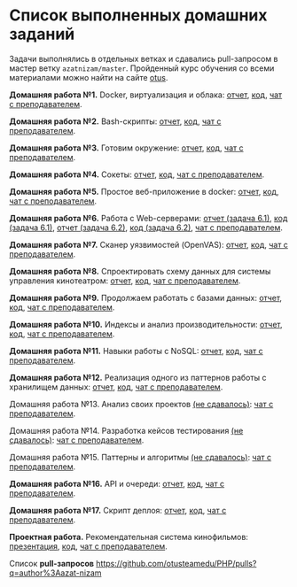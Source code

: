 # Список выполненных домашних заданий
Задачи выполнялись в отдельных ветках и сдавались pull-запросом в мастер ветку `azatnizam/master`.
Пройденный курс обучения со всеми материалами можно найти на сайте [otus](https://otus.ru/learning/40059/).

**Домашняя работа №1.** Docker, виртуализация и облака: [отчет](https://github.com/otusteamedu/PHP/pull/479), [код](https://github.com/otusteamedu/PHP/tree/azatnizam/hw1), [чат с преподавателем](https://otus.ru/learning/40059/#/homework-chat/5044/).

**Домашняя работа №2.** Bash-скрипты: [отчет](https://github.com/otusteamedu/PHP/pull/501), [код](https://github.com/otusteamedu/PHP/tree/azatnizam/hw2), [чат с преподавателем](https://otus.ru/learning/40059/#/homework-chat/5045/).

**Домашняя работа №3.** Готовим окружение: [отчет](https://github.com/otusteamedu/PHP/pull/512), [код](https://github.com/otusteamedu/PHP/tree/azatnizam/hw3), [чат с преподавателем](https://otus.ru/learning/40059/#/homework-chat/5047/).

**Домашняя работа №4.** Сокеты: [отчет](https://github.com/otusteamedu/PHP/pull/545), [код](https://github.com/otusteamedu/PHP/tree/azatnizam/hw4), [чат с преподавателем](https://otus.ru/learning/40059/#/homework-chat/5046/).

**Домашняя работа №5.** Простое веб-приложение в docker: [отчет](https://github.com/otusteamedu/PHP/pull/569), [код](https://github.com/otusteamedu/PHP/tree/azatnizam/hw5), [чат с преподавателем](https://otus.ru/learning/40059/#/homework-chat/5049/).

**Домашняя работа №6.** Работа с Web-серверами: [отчет (задача 6.1)](https://github.com/otusteamedu/PHP/pull/587), [код (задача 6.1)](https://github.com/otusteamedu/PHP/tree/azatnizam/hw6.1), [отчет (задача 6.2)](https://github.com/otusteamedu/PHP/blob/azatnizam/hw6.2/README.md), [код (задача 6.2)](https://github.com/otusteamedu/PHP/tree/azatnizam/hw6.2), [чат с преподавателем](https://otus.ru/learning/40059/#/homework-chat/5048/).

**Домашняя работа №7.** Сканер уязвимостей (OpenVAS): [отчет](https://github.com/otusteamedu/PHP/pull/581), [код](https://github.com/otusteamedu/PHP/tree/azatnizam/hw7), [чат с преподавателем](https://otus.ru/learning/40059/#/homework-chat/5050/).

**Домашняя работа №8.** Спроектировать схему данных для системы управления кинотеатром: [отчет](https://github.com/otusteamedu/PHP/blob/azatnizam/hw8/README.md), [код](https://github.com/otusteamedu/PHP/tree/azatnizam/hw8), [чат с преподавателем](https://otus.ru/learning/40059/#/homework-chat/5051/).

**Домашняя работа №9.** Продолжаем работать с базами данных: [отчет](https://github.com/otusteamedu/PHP/blob/azatnizam/hw9/README.md), [код](https://github.com/otusteamedu/PHP/tree/azatnizam/hw9), [чат с преподавателем](https://otus.ru/learning/40059/#/homework-chat/5052/).

**Домашняя работа №10.** Индексы и анализ производительности: [отчет](https://github.com/otusteamedu/PHP/blob/azatnizam/hw10/README.md), [код](https://github.com/otusteamedu/PHP/tree/azatnizam/hw10), [чат с преподавателем](https://otus.ru/learning/40059/#/homework-chat/5053/).

**Домашняя работа №11.** Навыки работы с NoSQL: [отчет](https://github.com/otusteamedu/PHP/blob/azatnizam/hw11/README.md), [код](https://github.com/otusteamedu/PHP/tree/azatnizam/hw11), [чат с преподавателем](https://otus.ru/learning/40059/#/homework-chat/5054/).

**Домашняя работа №12.** Реализация одного из паттернов работы с хранилищем данных: [отчет](https://github.com/otusteamedu/PHP/blob/azatnizam/hw12/README.md), [код](https://github.com/otusteamedu/PHP/tree/azatnizam/hw12), [чат с преподавателем](https://otus.ru/learning/40059/#/homework-chat/5055/).

Домашняя работа №13. Анализ своих проектов <ins>(не сдавалось)</ins>: [чат с преподавателем](https://otus.ru/learning/40059/#/homework-chat/5056/).

Домашняя работа №14. Разработка кейсов тестирования <ins>(не сдавалось)</ins>: [чат с преподавателем](https://otus.ru/learning/40059/#/homework-chat/5057/).

Домашняя работа №15. Паттерны и алгоритмы <ins>(не сдавалось)</ins>: [чат с преподавателем](https://otus.ru/learning/40059/#/homework-chat/5058/).

**Домашняя работа №16.** API и очереди: [отчет](https://github.com/otusteamedu/PHP/blob/azatnizam/hw16.2/README.md), [код](https://github.com/otusteamedu/PHP/tree/azatnizam/hw16.2), [чат с преподавателем](https://otus.ru/learning/40059/#/homework-chat/5059/).

**Домашняя работа №17.** Скрипт деплоя: [отчет](https://github.com/otusteamedu/PHP/blob/azatnizam/hw17/README.md), [код](https://github.com/otusteamedu/PHP/tree/azatnizam/hw17), [чат с преподавателем](https://otus.ru/learning/40059/#/homework-chat/5060/).

**Проектная работа.** Рекомендательная система кинофильмов: [презентация](https://docs.google.com/presentation/d/18wNBSEmi1QneVSiZFL3U5Fdskti4zZG7RFQd4YxuhsU/), [код](https://github.com/azat-nizam/otus_diploma_alice), [чат с преподавателем](https://otus.ru/learning/40059/#/homework-chat/5061/).

Список **pull-запросов** https://github.com/otusteamedu/PHP/pulls?q=author%3Aazat-nizam
